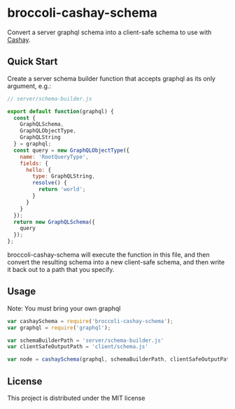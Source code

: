 # broccoli-cashay-schema

Convert a server graphql schema into a client-safe schema to use with [Cashay][].


## Quick Start

Create a server schema builder function that accepts graphql as its only argument, e.g.:

```js
// server/schema-builder.js

export default function(graphql) {
  const {
    GraphQLSchema,
    GraphQLObjectType,
    GraphQLString
  } = graphql;
  const query = new GraphQLObjectType({
    name: 'RootQueryType',
    fields: {
      hello: {
        type: GraphQLString,
        resolve() {
          return 'world';
        }
      }
    }
  });
  return new GraphQLSchema({
    query
  });
};
```

broccoli-cashay-schema will execute the function in this file, and then convert the
resulting schema into a new client-safe schema, and then write it back out to a
path that you specify.


## Usage

Note: You must bring your own graphql

```js
var cashaySchema = require('broccoli-cashay-schema');
var graphql = require('graphql');

var schemaBuilderPath = 'server/schema-builder.js'
var clientSafeOutputPath = 'client/schema.js'

var node = cashaySchema(graphql, schemaBuilderPath, clientSafeOutputPath);
```


## License

This project is distributed under the MIT license



[Cashay]: https://github.com/mattkrick/cashay
